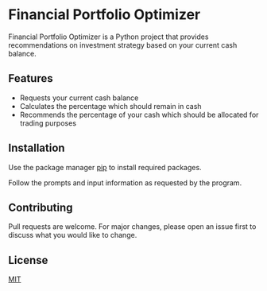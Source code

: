 # Financial Portfolio Optimizer

Financial Portfolio Optimizer is a Python project that provides recommendations on investment strategy based on your current cash balance.

## Features

- Requests your current cash balance
- Calculates the percentage which should remain in cash 
- Recommends the percentage of your cash which should be allocated for trading purposes

## Installation

Use the package manager [pip](https://pip.pypa.io/en/stable/) to install required packages.

Follow the prompts and input information as requested by the program.

## Contributing
Pull requests are welcome. For major changes, please open an issue first to discuss what you would like to change.

## License
[MIT](https://choosealicense.com/licenses/mit/)
